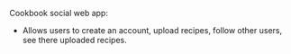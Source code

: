 Cookbook social web app:

- Allows users to create an account, upload recipes, follow other users, see there uploaded recipes.



